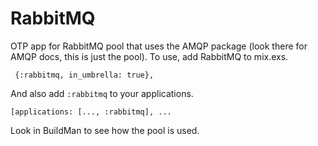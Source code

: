 RabbitMQ
========

OTP app for RabbitMQ pool that uses the AMQP package (look there for AMQP docs,
this is just the pool). To use, add RabbitMQ to mix.exs.

     {:rabbitmq, in_umbrella: true},

And also add `:rabbitmq` to your applications.

    [applications: [..., :rabbitmq], ...

Look in BuildMan to see how the pool is used.

